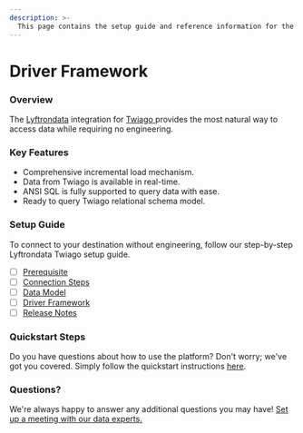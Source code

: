 ```yaml
---
description: >-
  This page contains the setup guide and reference information for the Twiago source connector.
---
```


# Driver Framework

### Overview

The [Lyftrondata](https://www.lyftrondata.com/) integration for [Twiago](https://www.lyftrondata.com/integration/twiago/)[ ](https://www.lyftrondata.com/integration/twiago/)provides the most natural way to access data while requiring no engineering.

### Key Features

* Comprehensive incremental load mechanism.
* Data from Twiago is available in real-time.&#x20;
* ANSI SQL is fully supported to query data with ease.
* Ready to query Twiago relational schema model.

### Setup Guide

To connect to your destination without engineering, follow our step-by-step Lyftrondata Twiago setup guide.

* [ ] [Prerequisite](../../marketing-analytics/twiago/prerequisite.md)
* [ ] [Connection Steps](../../marketing-analytics/twiago/connection-steps.md)
* [ ] [Data Model](../../marketing-analytics/twiago/data-model/)
* [ ] [Driver Framework](../../marketing-analytics/twiago/driver-framework/)
* [ ] [Release Notes](../../marketing-analytics/twiago/release-notes.md)

### Quickstart Steps

Do you have questions about how to use the platform? Don't worry; we've got you covered. Simply follow the quickstart instructions [here](../../../quickstart-steps.md).

### Questions? <a href="#questions" id="questions"></a>

We're always happy to answer any additional questions you may have! [Set up a meeting with our data experts.](https://www.lyftrondata.com/book-a-meeting/)


